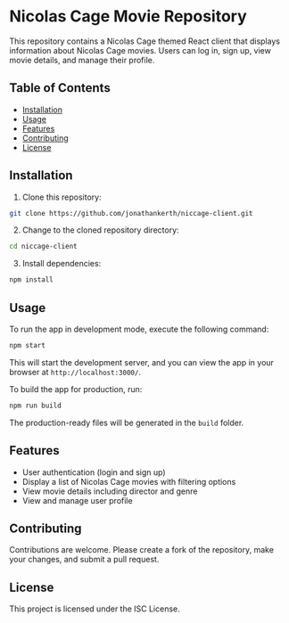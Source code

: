 # Nicolas Cage Movie Repository

This repository contains a Nicolas Cage themed React client that displays information about Nicolas Cage movies. Users can log in, sign up, view movie details, and manage their profile.

## Table of Contents

- [Installation](#installation)
- [Usage](#usage)
- [Features](#features)
- [Contributing](#contributing)
- [License](#license)

## Installation

1. Clone this repository:

```bash
git clone https://github.com/jonathankerth/niccage-client.git
```

2. Change to the cloned repository directory:

```bash
cd niccage-client
```

3. Install dependencies:

```bash
npm install
```

## Usage

To run the app in development mode, execute the following command:

```bash
npm start
```

This will start the development server, and you can view the app in your browser at `http://localhost:3000/`.

To build the app for production, run:

```bash
npm run build
```

The production-ready files will be generated in the `build` folder.

## Features

- User authentication (login and sign up)
- Display a list of Nicolas Cage movies with filtering options
- View movie details including director and genre
- View and manage user profile

## Contributing

Contributions are welcome. Please create a fork of the repository, make your changes, and submit a pull request.

## License

This project is licensed under the ISC License.
